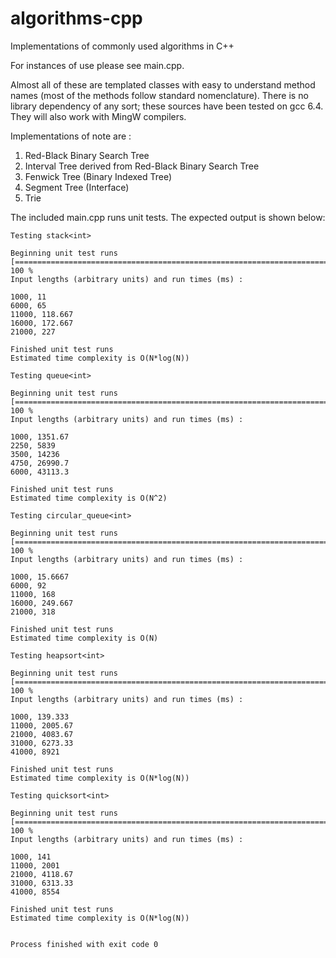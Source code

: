 # algorithms-cpp
Implementations of commonly used algorithms in C++

For instances of use please see main.cpp. 

Almost all of these are templated classes with easy to understand method names (most of the methods follow standard nomenclature). There is no library dependency of any sort; these sources have been tested on gcc 6.4. They will also work with MingW compilers.

Implementations of note are :

1. Red-Black Binary Search Tree
2. Interval Tree derived from Red-Black Binary Search Tree
3. Fenwick Tree (Binary Indexed Tree)
4. Segment Tree (Interface)
5. Trie

The included main.cpp runs unit tests. The expected output is shown below:
```
Testing stack<int>

Beginning unit test runs 
[======================================================================] 100 %
Input lengths (arbitrary units) and run times (ms) : 

1000, 11
6000, 65
11000, 118.667
16000, 172.667
21000, 227

Finished unit test runs 
Estimated time complexity is O(N*log(N))

Testing queue<int>

Beginning unit test runs 
[======================================================================] 100 %
Input lengths (arbitrary units) and run times (ms) : 

1000, 1351.67
2250, 5839
3500, 14236
4750, 26990.7
6000, 43113.3

Finished unit test runs 
Estimated time complexity is O(N^2)

Testing circular_queue<int>

Beginning unit test runs 
[======================================================================] 100 %
Input lengths (arbitrary units) and run times (ms) : 

1000, 15.6667
6000, 92
11000, 168
16000, 249.667
21000, 318

Finished unit test runs 
Estimated time complexity is O(N)

Testing heapsort<int>

Beginning unit test runs 
[======================================================================] 100 %
Input lengths (arbitrary units) and run times (ms) : 

1000, 139.333
11000, 2005.67
21000, 4083.67
31000, 6273.33
41000, 8921

Finished unit test runs 
Estimated time complexity is O(N*log(N))

Testing quicksort<int>

Beginning unit test runs 
[======================================================================] 100 %
Input lengths (arbitrary units) and run times (ms) : 

1000, 141
11000, 2001
21000, 4118.67
31000, 6313.33
41000, 8554

Finished unit test runs 
Estimated time complexity is O(N*log(N))


Process finished with exit code 0
```
